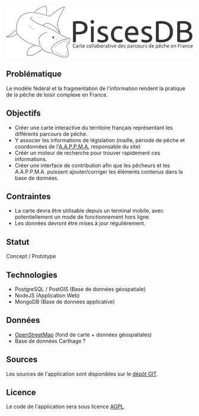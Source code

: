 ![Logo](resources/pisces-logo.png)

## Problématique

Le modèle fédéral et la fragmentation de l'information rendent la pratique de la pêche de loisir complexe en France.

## Objectifs

- Créer une carte interactive du territoire français représentant les différents parcours de pêche.
- Y associer les informations de législation (maille, période de pêche et coordonnées de l'[A.A.P.P.M.A.](http://fr.wikipedia.org/wiki/Association_agr%C3%A9%C3%A9e_de_p%C3%AAche_et_de_protection_des_milieux_aquatiques) responsable du site)
- Créér un moteur de recherche pour trouver rapidement ces informations.
- Créer une interface de contribution afin que les pêcheurs et les A.A.P.P.M.A. puissent ajouter/corriger les éléments contenus dans la base de données.

## Contraintes

- La carte devra être utilisable depuis un terminal mobile, avec potentiellement un mode de fonctionnement hors ligne.
- Les données devront être mises à jour régulièrement.

## Statut

Concept / Prototype

## Technologies

- PostgreSQL / PostGIS (Base de données géospatiale)
- NodeJS (Application Web)
- MongoDB (Base de données applicative)

## Données

- [OpenStreetMap](http://www.openstreetmap.org) (fond de carte + données géospatiales)
- Base de données Carthage ?

## Sources

Les sources de l'application sont disponibles sur le [dépôt GIT](https://github.com/Bornholm/pisces).

## Licence

Le code de l'application sera sous licence [AGPL](https://gnu.org/licenses/agpl.html).
